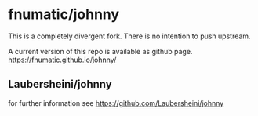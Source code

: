 # fnumatic/johnny
This is a completely divergent fork.
There is no intention to push upstream.

A current version of this repo is available as github page.
https://fnumatic.github.io/johnny/
## Laubersheini/johnny
for further information see
https://github.com/Laubersheini/johnny
